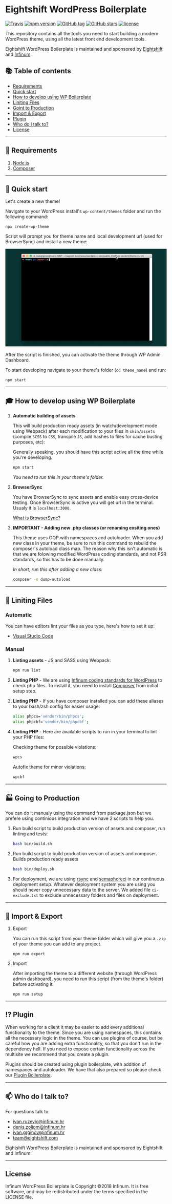 # Eightshift WordPress Boilerplate

[![Travis](https://img.shields.io/travis/infinum/wp-boilerplate.svg?style=for-the-badge)](https://github.com/infinum/wp-boilerplate)
[![npm version](https://img.shields.io/npm/v/create-wp-theme.svg?style=for-the-badge)](https://www.npmjs.com/package/create-wp-theme)
[![GitHub tag](https://img.shields.io/github/tag/infinum/wp-boilerplate.svg?style=for-the-badge)](https://github.com/infinum/wp-boilerplate)
[![GitHub stars](https://img.shields.io/github/stars/infinum/wp-boilerplate.svg?style=for-the-badge&label=Stars)](https://github.com/infinum/wp-boilerplate/)
[![license](https://img.shields.io/github/license/infinum/wp-boilerplate.svg?style=for-the-badge)](https://github.com/infinum/wp-boilerplate)

This repository contains all the tools you need to start building a modern WordPress theme, using all the latest front end development tools.

Eightshift WordPress Boilerplate is maintained and sponsored by
[Eightshift](https://eightshift.com) and [Infinum](https://infinum.co).

## :books: Table of contents
- [Requirements](#requirements)
- [Quick start](#quick-start)
- [How to develop using WP Boilerplate](#how-to-develop-using-wp-boilerplate)
- [Liniting Files](#liniting-files)
- [Goint to Production](#goint-to-production)
- [Import & Export](#import--export)
- [Plugin](#plugin)
- [Who do I talk to?](#who-do-i-talk-to)
- [License](#license)

---

## :school_satchel: Requirements

1. [Node.js](https://nodejs.org/en/)
2. [Composer](https://getcomposer.org/)

---

## :rocket: Quick start

Let's create a new theme!

Navigate to your WordPress install's `wp-content/themes` folder and run the following command:

```
npx create-wp-theme
```

Script will prompt you for theme name and local development url (used for BrowserSync) and install a new theme:

![](packages/create-wp-theme/setup.gif)

After the script is finished, you can activate the theme through WP Admin Dashboard. 

To start developing navigate to your theme's folder (`cd theme_name`) and run:
```
npm start
```

---

## :mortar_board: How to develop using WP Boilerplate

1. **Automatic building of assets**

    This will build production ready assets (in watch/development mode using Webpack) after each modification to your files in `skin/assets` (compile `SCSS` to `CSS`, transpile `JS`, add hashes to files for cache busting purposes, etc):
    
    Generally speaking, you should have this script active all the time while you're developing. 

    ```bash
    npm start
    ```

    _You need to run this in your theme's folder._

2. **BrowserSync**

    You have BrowserSync to sync assets and enable easy cross-device testing. Once BrowserSync is active you will get url in the terminal. Usualy it is `localhost:3000`.

    [What is BrowserSync?](https://www.browsersync.io/)

3. **IMPORTANT - Adding new .php classes (or renaming exsiting ones)**

    This theme uses OOP with namespaces and autoloader. When you add new class in your theme, be sure to run this command to rebuild the composer's autoload class map. The reason why this isn't automatic is that we are folowing modified WordPress coding standards, and not PSR standards, so this has to be done manually.

    _In short, run this after adding a new class:_

    ```bash
    composer -o dump-autoload
    ```

---

## :rotating_light: Liniting Files

### Automatic

You can have editors lint your files as you type, here's how to set it up:
* [Visual Studio Code](https://github.com/infinum/wp-boilerplate/wiki/Visual-Studio-Code)

### Manual

1. **Linting assets** - JS and SASS using Webpack:

    ```bash
    npm run lint
    ```

2. **Linting PHP** - We are using [Infinum coding standards for WordPress](https://github.com/infinum/coding-standards-wp) to check php files. To install it, you need to install [Composer](https://getcomposer.org/) from initial setup step. 

3. **Linting PHP** - If you have composer installed you can add these aliases to your bash/zsh config for easier usage:

    ```bash
    alias phpcs='vendor/bin/phpcs';
    alias phpcbf='vendor/bin/phpcbf';
    ```

4. **Linting PHP** - Here are available scripts to run in your terminal to lint your PHP files:
    
    Checking theme for possible violations:

    ```bash
    wpcs
    ```

    Autofix theme for minor violations:

    ```bash
    wpcbf
    ```

---

## :factory: Going to Production

You can do it manualy using the command from package.json but we prefere using continious integration and we have 2 scripts to help you.

1. Run build script to build production version of assets and composer, run linting and tests:

    ```bash
    bash bin/build.sh
    ```

2. Run build script to build production version of assets and composer.
Builds production ready assets

    ```bash
    bash bin/deploy.sh
    ```

3. For deployment, we are using [rsync](https://rsync.samba.org/) and [semaphoreci](https://semaphoreci.com/) in our continuous deployment setup. Whatever deployment system you are using you should never copy unnecessary data to the server. We added file `ci-exclude.txt` to exclude unnecessary folders and files on deployment.

---

## :truck: Import & Export

1. Export

    You can run this script from your theme folder which will give you a `.zip` of your theme you can add to any project. 

    ```
    npm run export
    ```

2. Import

    After importing the theme to a different website (through WordPress admin dashboard), you need to run this script (from the theme's folder) before activating it.

    ```
    npm run setup
    ```

---

## :interrobang: Plugin

When working for a client it may be easier to add every additional functionality to the theme. Since you are using namespaces, this contains all the necessary logic in the theme. You can use plugins of course, but be careful how you are adding extra functionality, so that you don't run in the dependency hell.
If you need to expose certain functionality across the multisite we recommend that you create a plugin.

Plugins should be created using plugin boilerplate, with addition of namespaces and autoloader. We have that also prepared so please check our [Plugin Boilerplate](https://github.com/infinum/wp-boilerplate-plugin).

---

## :mailbox: Who do I talk to?

For questions talk to:

* [ivan.ruzevic@infinum.hr](ivan.ruzevic@infinum.hr)
* [denis.zoljom@infinum.hr](denis.zoljom@infinum.hr)
* [ivan.grginov@infinum.hr](ivan.grginov@infinum.hr)
* [team@eightshift.com](team@eightshift.com)

Eightshift WordPress Boilerplate is maintained and sponsored by Eightshift and Infinum.

---

## License

Infinum WordPress Boilerplate is Copyright ©2018 Infinum. It is free software, and may be redistributed under the terms specified in the LICENSE file.
